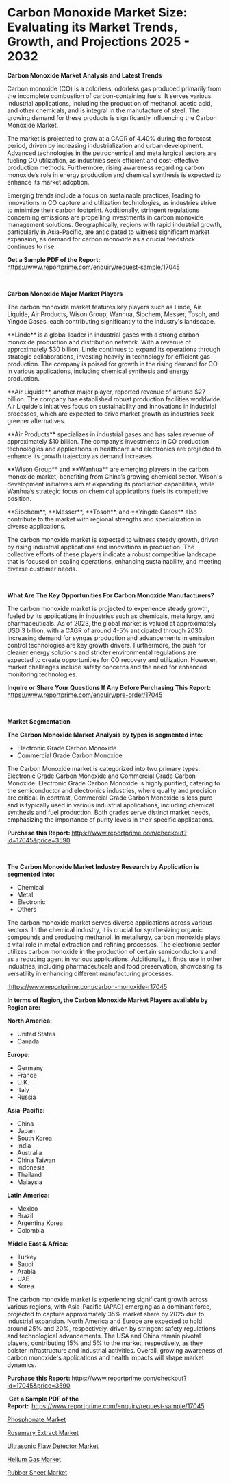 <p><h1>Carbon Monoxide Market Size: Evaluating its Market Trends, Growth, and Projections 2025 - 2032</h1></p><p><strong>Carbon Monoxide Market Analysis and Latest Trends</strong></p>
<p><p>Carbon monoxide (CO) is a colorless, odorless gas produced primarily from the incomplete combustion of carbon-containing fuels. It serves various industrial applications, including the production of methanol, acetic acid, and other chemicals, and is integral in the manufacture of steel. The growing demand for these products is significantly influencing the Carbon Monoxide Market.</p><p>The market is projected to grow at a CAGR of 4.40% during the forecast period, driven by increasing industrialization and urban development. Advanced technologies in the petrochemical and metallurgical sectors are fueling CO utilization, as industries seek efficient and cost-effective production methods. Furthermore, rising awareness regarding carbon monoxide’s role in energy production and chemical synthesis is expected to enhance its market adoption.</p><p>Emerging trends include a focus on sustainable practices, leading to innovations in CO capture and utilization technologies, as industries strive to minimize their carbon footprint. Additionally, stringent regulations concerning emissions are propelling investments in carbon monoxide management solutions. Geographically, regions with rapid industrial growth, particularly in Asia-Pacific, are anticipated to witness significant market expansion, as demand for carbon monoxide as a crucial feedstock continues to rise.</p></p>
<p><strong>Get a Sample PDF of the Report:&nbsp;</strong> <a href="https://www.reportprime.com/enquiry/request-sample/17045?utm_campaign=1842&utm_medium=2&utm_source=Github&utm_content=ia&utm_term=18032025&utm_id=carbon-monoxide">https://www.reportprime.com/enquiry/request-sample/17045</a></p>
<p>&nbsp;</p>
<p><strong>Carbon Monoxide Major Market Players</strong></p>
<p><p>The carbon monoxide market features key players such as Linde, Air Liquide, Air Products, Wison Group, Wanhua, Sipchem, Messer, Tosoh, and Yingde Gases, each contributing significantly to the industry's landscape. </p><p>**Linde** is a global leader in industrial gases with a strong carbon monoxide production and distribution network. With a revenue of approximately $30 billion, Linde continues to expand its operations through strategic collaborations, investing heavily in technology for efficient gas production. The company is poised for growth in the rising demand for CO in various applications, including chemical synthesis and energy production.</p><p>**Air Liquide**, another major player, reported revenue of around $27 billion. The company has established robust production facilities worldwide. Air Liquide's initiatives focus on sustainability and innovations in industrial processes, which are expected to drive market growth as industries seek greener alternatives.</p><p>**Air Products** specializes in industrial gases and has sales revenue of approximately $10 billion. The company’s investments in CO production technologies and applications in healthcare and electronics are projected to enhance its growth trajectory as demand increases.</p><p>**Wison Group** and **Wanhua** are emerging players in the carbon monoxide market, benefiting from China’s growing chemical sector. Wison's development initiatives aim at expanding its production capabilities, while Wanhua’s strategic focus on chemical applications fuels its competitive position.</p><p>**Sipchem**, **Messer**, **Tosoh**, and **Yingde Gases** also contribute to the market with regional strengths and specialization in diverse applications. </p><p>The carbon monoxide market is expected to witness steady growth, driven by rising industrial applications and innovations in production. The collective efforts of these players indicate a robust competitive landscape that is focused on scaling operations, enhancing sustainability, and meeting diverse customer needs.</p></p>
<p>&nbsp;</p>
<p><strong>What Are The Key Opportunities For Carbon Monoxide Manufacturers?</strong></p>
<p><p>The carbon monoxide market is projected to experience steady growth, fueled by its applications in industries such as chemicals, metallurgy, and pharmaceuticals. As of 2023, the global market is valued at approximately USD 3 billion, with a CAGR of around 4-5% anticipated through 2030. Increasing demand for syngas production and advancements in emission control technologies are key growth drivers. Furthermore, the push for cleaner energy solutions and stricter environmental regulations are expected to create opportunities for CO recovery and utilization. However, market challenges include safety concerns and the need for enhanced monitoring technologies.</p></p>
<p><strong>Inquire or Share Your Questions If Any Before Purchasing This Report:</strong> <a href="https://www.reportprime.com/enquiry/pre-order/17045?utm_campaign=1842&utm_medium=2&utm_source=Github&utm_content=ia&utm_term=18032025&utm_id=carbon-monoxide">https://www.reportprime.com/enquiry/pre-order/17045</a></p>
<p>&nbsp;</p>
<p><strong>Market Segmentation</strong></p>
<p><strong>The Carbon Monoxide Market Analysis by types is segmented into:</strong></p>
<p><ul><li>Electronic Grade Carbon Monoxide</li><li>Commercial Grade Carbon Monoxide</li></ul></p>
<p><p>The Carbon Monoxide market is categorized into two primary types: Electronic Grade Carbon Monoxide and Commercial Grade Carbon Monoxide. Electronic Grade Carbon Monoxide is highly purified, catering to the semiconductor and electronics industries, where quality and precision are critical. In contrast, Commercial Grade Carbon Monoxide is less pure and is typically used in various industrial applications, including chemical synthesis and fuel production. Both grades serve distinct market needs, emphasizing the importance of purity levels in their specific applications.</p></p>
<p><strong>Purchase this Report:&nbsp;</strong><a href="https://www.reportprime.com/checkout?id=17045&price=3590&utm_campaign=1842&utm_medium=2&utm_source=Github&utm_content=ia&utm_term=18032025&utm_id=carbon-monoxide">https://www.reportprime.com/checkout?id=17045&price=3590</a></p>
<p>&nbsp;</p>
<p><strong>The Carbon Monoxide Market Industry Research by Application is segmented into:</strong></p>
<p><ul><li>Chemical</li><li>Metal</li><li>Electronic</li><li>Others</li></ul></p>
<p><p>The carbon monoxide market serves diverse applications across various sectors. In the chemical industry, it is crucial for synthesizing organic compounds and producing methanol. In metallurgy, carbon monoxide plays a vital role in metal extraction and refining processes. The electronic sector utilizes carbon monoxide in the production of certain semiconductors and as a reducing agent in various applications. Additionally, it finds use in other industries, including pharmaceuticals and food preservation, showcasing its versatility in enhancing different manufacturing processes.</p></p>
<p><a href="https://www.reportprime.com/carbon-monoxide-r17045?utm_campaign=1842&utm_medium=2&utm_source=Github&utm_content=ia&utm_term=18032025&utm_id=carbon-monoxide">&nbsp;https://www.reportprime.com/carbon-monoxide-r17045</a></p>
<p><strong>In terms of Region, the Carbon Monoxide Market Players available by Region are:</strong></p>
<p>
    <p> <strong> North America: </strong>
        <ul>
            <li>United States</li>
            <li>Canada</li>
        </ul>
        </p> 
    <p> <strong> Europe: </strong>
        <ul>
            <li>Germany</li>
            <li>France</li>
            <li>U.K.</li>
            <li>Italy</li>
            <li>Russia</li>
        </ul>
        </p> 
    <p> <strong> Asia-Pacific: </strong>
        <ul>
            <li>China</li>
            <li>Japan</li>
            <li>South Korea</li>
            <li>India</li>
            <li>Australia</li>
            <li>China Taiwan</li>
            <li>Indonesia</li>
            <li>Thailand</li>
            <li>Malaysia</li>
        </ul>
        </p> 
    <p> <strong> Latin America: </strong>
        <ul>
            <li>Mexico</li>
            <li>Brazil</li>
            <li>Argentina Korea</li>
            <li>Colombia</li>
        </ul>
        </p> 
    <p> <strong> Middle East & Africa: </strong>
        <ul>
            <li>Turkey</li>
            <li>Saudi</li>
            <li>Arabia</li>
            <li>UAE</li>
            <li>Korea</li>
        </ul>
    </p>
    </p>
<p><p>The carbon monoxide market is experiencing significant growth across various regions, with Asia-Pacific (APAC) emerging as a dominant force, projected to capture approximately 35% market share by 2025 due to industrial expansion. North America and Europe are expected to hold around 25% and 20%, respectively, driven by stringent safety regulations and technological advancements. The USA and China remain pivotal players, contributing 15% and 5% to the market, respectively, as they bolster infrastructure and industrial activities. Overall, growing awareness of carbon monoxide's applications and health impacts will shape market dynamics.</p></p>
<p><strong>Purchase this Report: </strong><a href="https://www.reportprime.com/checkout?id=17045&price=3590&utm_campaign=1842&utm_medium=2&utm_source=Github&utm_content=ia&utm_term=18032025&utm_id=carbon-monoxide">https://www.reportprime.com/checkout?id=17045&price=3590</a></p>
<p>&nbsp;<strong>Get a Sample PDF of the Report:&nbsp;&nbsp;</strong><a href="https://www.reportprime.com/enquiry/request-sample/17045?utm_campaign=1842&utm_medium=2&utm_source=Github&utm_content=ia&utm_term=18032025&utm_id=carbon-monoxide">https://www.reportprime.com/enquiry/request-sample/17045</a></p>
<p><strong></strong></p>
<p><p><a href="https://github.com/atawanyeze/Market-Research-Report-List-1/blob/main/phosphonate-market.md?utm_campaign=1842&utm_medium=2&utm_source=Github&utm_content=ia&utm_term=18032025&utm_id=carbon-monoxide">Phosphonate Market</a></p><p><a href="https://github.com/saqafidrahea/Market-Research-Report-List-1/blob/main/rosemary-extract-market.md?utm_campaign=1842&utm_medium=2&utm_source=Github&utm_content=ia&utm_term=18032025&utm_id=carbon-monoxide">Rosemary Extract Market</a></p><p><a href="https://github.com/eimutelufta/Market-Research-Report-List-1/blob/main/ultrasonic-flaw-detector-market.md?utm_campaign=1842&utm_medium=2&utm_source=Github&utm_content=ia&utm_term=18032025&utm_id=carbon-monoxide">Ultrasonic Flaw Detector Market</a></p><p><a href="https://github.com/afghatakito29/Market-Research-Report-List-1/blob/main/helium-gas-market.md?utm_campaign=1842&utm_medium=2&utm_source=Github&utm_content=ia&utm_term=18032025&utm_id=carbon-monoxide">Helium Gas Market</a></p><p><a href="https://github.com/vespigeakexc/Market-Research-Report-List-1/blob/main/rubber-sheet-market.md?utm_campaign=1842&utm_medium=2&utm_source=Github&utm_content=ia&utm_term=18032025&utm_id=carbon-monoxide">Rubber Sheet Market</a></p></p>
